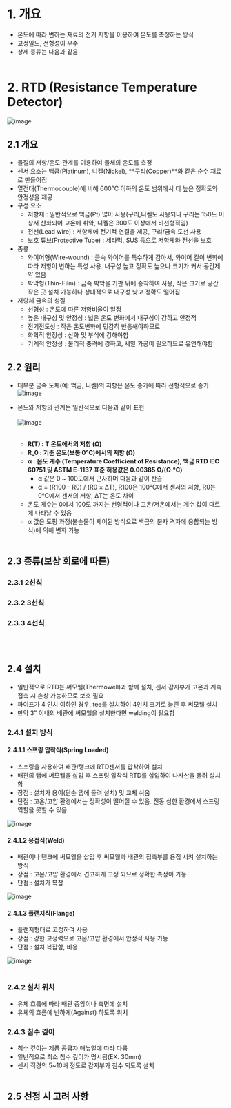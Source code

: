 # 1. 개요
- 온도에 따라 변하는 재료의 전기 저항을 이용하여 온도를 측정하는 방식
- 고정밀도, 선형성이 우수
- 상세 종류는 다음과 같음
</BR></BR>

# 2. RTD (Resistance Temperature Detector)
![image](https://github.com/user-attachments/assets/5c43ac17-8bfc-4048-ac0c-f26796b47e29)
</BR>

## 2.1 개요
- 물질의 저항/온도 관계를 이용하여 물체의 온도를 측정
- 센서 요소는 백금(Platinum), 니켈(Nickel), **구리(Copper)**와 같은 순수 재료로 만들어짐
- 열전대(Thermocouple)에 비해 600°C 이하의 온도 범위에서 더 높은 정확도와 안정성을 제공
- 구성 요소
  - 저항체 : 일반적으로 백금(Pt) 많이 사용(구리,니켈도 사용되나 구리는 150도 이상서 산화되어 고온에 취약, 니켈은 300도 이상에서 비선형적임)
  - 전선(Lead wire) : 저항체에 전기적 연결을 제공, 구리/금속 도선 사용
  - 보호 튜브(Protective Tube) : 세라믹, SUS 등으로 저항체와 전선을 보호
- 종류
  - 와이어형(Wire-wound) : 금속 와이어를 특수하게 감아서, 와이어 길이 변화에 따라 저항이 변하는 특성 사용. 내구성 높고 정확도 높으나 크기가 커서 공간제약 있음
  - 박막형(Thin-Film) : 금속 박막을 기판 위에 증착하여 사용, 작은 크기로 공간 작은 곳 설치 가능하나 상대적으로 내구성 낮고 정확도 떨어짐
- 저항체 금속의 성질 
  - 선형성 : 온도에 따른 저항비율이 일정
  - 높은 내구성 및 안정성 : 넓은 온도 변화에서 내구성이 강하고 안정적 
  - 전기전도성 : 작은 온도변화에 민감히 반응해야하므로
  - 화학적 안정성 : 산화 및 부식에 강해야함
  - 기계적 안정성 : 물리적 충격에 강하고, 세밀 가공이 필요하므로 유연해야함

## 2.2 원리
- 대부분 금속 도체(예: 백금, 니켈)의 저항은 온도 증가에 따라 선형적으로 증가
  ![image](https://github.com/user-attachments/assets/a402cd8b-b395-4271-8ad3-ef0cf37bb7d9) </BR>

- 온도와 저항의 관계는 일반적으로 다음과 같이 표현</BR></BR>
  ![image](https://github.com/user-attachments/assets/3756b167-a31b-4e9e-83dc-e40f092e80f7)</BR></BR>
  - **R(T) : T 온도에서의 저항 (Ω)**
  - **R_0 : 기준 온도(보통 0°C)에서의 저항 (Ω)**
  - **α : 온도 계수 (Temperature Coefficient of Resistance), 백금 RTD IEC 60751 및 ASTM E-1137 표준 허용값은 0.00385 Ω/(Ω·°C)**
    - α 값은 0 ~ 100도에서 근사하며 다음과 같이 산출
    - α = (R100 – R0) / (R0 × ΔT), R100은 100°C에서 센서의 저항, R0는 0°C에서 센서의 저항, ΔT는 온도 차이
  - 온도 계수는 0에서 100도 까지는 선형적이나 고온/저온에서는 계수 값이 다르게 나타날 수 있음
  - α 값은 도핑 과정(불순물이 제어된 방식으로 백금의 분자 격자에 융합되는 방식)에 의해 변화 가능
    </BR></BR>

## 2.3 종류(보상 회로에 따른)

### 2.3.1 2선식

### 2.3.2 3선식
### 2.3.3 4선식
</BR></BR>

## 2.4 설치
- 일반적으로 RTD는 써모웰(Thermowell)과 함께 설치, 센서 감지부가 고온과 계속 접촉 시 손상 가능하므로 보호 필요
- 파이프가 4 인치 이하인 경우, tee를 설치하여 4인치 크기로 늘린 후 써모웰 설치
- 만약 3" 이내의 배관에 써모웰을 설치한다면 welding이 필요함
  
### 2.4.1 설치 방식

#### 2.4.1.1 스프링 압착식(Spring Loaded)
- 스프링을 사용하여 배관/탱크에 RTD센서를 압착하여 설치
- 배관의 탭에 써모웰을 삽입 후 스프링 압착식 RTD를 삽입하여 나사산을 돌려 설치 함
- 장점 : 설치가 용이(단순 탭에 돌려 설치) 및 교체 쉬움
- 단점 : 고온/고압 환경에서는 정확성이 떨어질 수 있음. 진동 심한 환경에서 스프링 역할을 못할 수 있음

![image](https://github.com/user-attachments/assets/ca6194cf-0c5f-424f-82a6-f57dd75c1efe)
</br>

#### 2.4.1.2 용접식(Weld)
- 배관이나 탱크에 써모웰을 삽입 후 써모웰과 배관의 접촉부를 용접 시켜 설치하는 방식
- 장점 : 고온/고압 환경에서 견고하게 고정 되므로 정확한 측정이 가능
- 단점 : 설치가 복잡
  
![image](https://github.com/user-attachments/assets/0cbaf81c-9057-4d0f-81c9-ce87299ff5a9)
</br>

#### 2.4.1.3 플랜지식(Flange)
- 플랜지형태로 고정하여 사용
- 장점 : 강한 고정력으로 고온/고압 환경에서 안정적 사용 가능
- 단점 : 설치 복잡함, 비용
  
![image](https://github.com/user-attachments/assets/3c722362-ffcf-4f38-bdd6-1dad0d0e0c7b)
</br></br>

### 2.4.2 설치 위치
- 유체 흐름에 따라 배관 중앙이나 측면에 설치
- 유체의 흐름에 반하게(Against) 하도록 위치

### 2.4.3 침수 깊이
- 침수 깊이는 제품 공급자 매뉴얼에 따라 다름
- 일반적으로 최소 침수 깊이가 명시됨(EX. 30mm)
- 센서 직경의 5~10배 정도로 감지부가 침수 되도록 설치
</BR></BR>

## 2.5 선정 시 고려 사항


